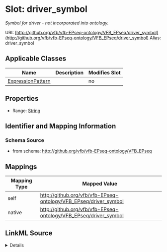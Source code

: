 

# Slot: driver_symbol 


_Symbol for driver - not incorporated into ontology._





URI: [http://github.org/vfb/vfb-EPseq-ontology/VFB_EPseq/driver_symbol](http://github.org/vfb/vfb-EPseq-ontology/VFB_EPseq/driver_symbol)
Alias: driver_symbol

<!-- no inheritance hierarchy -->





## Applicable Classes

| Name | Description | Modifies Slot |
| --- | --- | --- |
| [ExpressionPattern](ExpressionPattern.md) |  |  no  |







## Properties

* Range: [String](String.md)





## Identifier and Mapping Information







### Schema Source


* from schema: http://github.org/vfb/vfb-EPseq-ontology/VFB_EPseq




## Mappings

| Mapping Type | Mapped Value |
| ---  | ---  |
| self | http://github.org/vfb/vfb-EPseq-ontology/VFB_EPseq/driver_symbol |
| native | http://github.org/vfb/vfb-EPseq-ontology/VFB_EPseq/driver_symbol |




## LinkML Source

<details>
```yaml
name: driver_symbol
description: Symbol for driver - not incorporated into ontology.
from_schema: http://github.org/vfb/vfb-EPseq-ontology/VFB_EPseq
rank: 1000
alias: driver_symbol
owner: ExpressionPattern
domain_of:
- ExpressionPattern
range: string

```
</details>